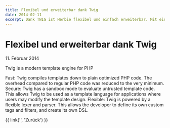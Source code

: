 ```yaml
---
title: Flexibel und erweiterbar dank Twig
date: 2014-02-11
excerpt: Dank TWIG ist Herbie flexibel und einfach erweiterbar. Mit ein paar Zeilen PHP-Code schreibst Du Deine eigenen Funktionen.
---
```


# Flexibel und erweiterbar dank Twig

11\. Februar 2014

Twig is a modern template engine for PHP

Fast: Twig compiles templates down to plain optimized PHP code. The overhead compared to regular PHP code was reduced to the very minimum.
Secure: Twig has a sandbox mode to evaluate untrusted template code. This allows Twig to be used as a template language for applications where users may modify the template design.
Flexible: Twig is powered by a flexible lexer and parser. This allows the developer to define its own custom tags and filters, and create its own DSL.

{{ link('', 'Zurück') }}
